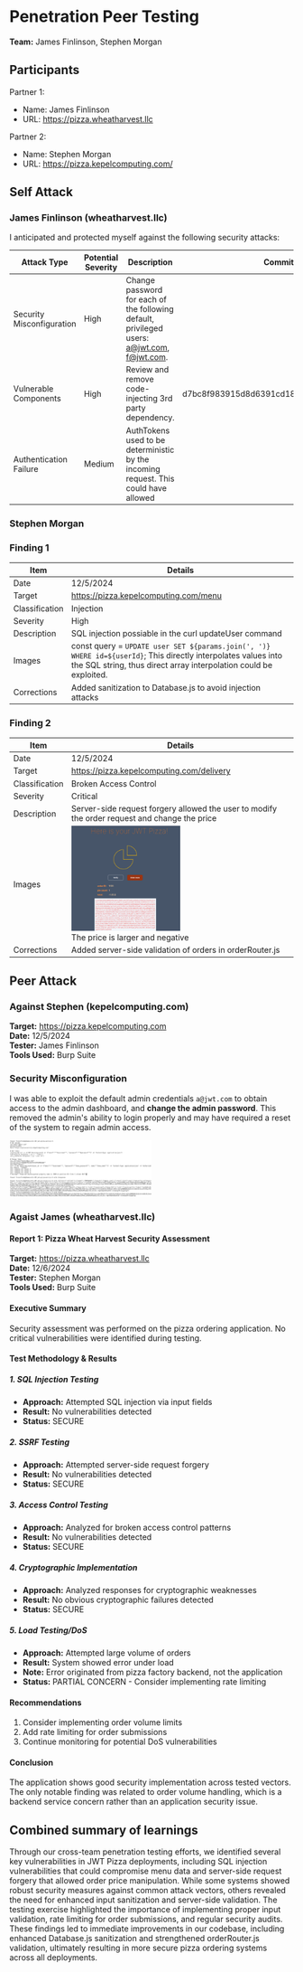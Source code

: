 # Penetration Peer Testing

**Team:** James Finlinson, Stephen Morgan

## Participants

Partner 1:
- Name: James Finlinson
- URL: https://pizza.wheatharvest.llc

Partner 2:
- Name: Stephen Morgan
- URL: https://pizza.kepelcomputing.com/

## Self Attack

### James Finlinson (wheatharvest.llc)

I anticipated and protected myself against the following security attacks:

| Attack Type | Potential<br>Severity | Description | Commits |
| ----------- | ------------------ | ------ | ---- |
| Security Misconfiguration | High | Change password for each of the following default, privileged users: a@jwt.com, f@jwt.com. |
| Vulnerable Components | High | Review and remove code-injecting 3rd party dependency. | d7bc8f983915d8d6391cd189ba7231ab923867ad |
| Authentication Failure | Medium | AuthTokens used to be deterministic by the incoming request. This could have allowed

### Stephen Morgan

### Finding 1


| Item | Details |
|------|---------|
| Date | 12/5/2024 |
| Target | https://pizza.kepelcomputing.com/menu |
| Classification | Injection |
| Severity | High |
| Description | SQL injection possiable in the curl updateUser command |
| Images | const query = `UPDATE user SET ${params.join(', ')} WHERE id=${userId}`; This directly interpolates values into the SQL string, thus direct array interpolation could be exploited.  |
| Corrections | Added sanitization to Database.js to avoid injection attacks |


### Finding 2

| Item | Details |
|------|---------|
| Date | 12/5/2024 |
| Target | https://pizza.kepelcomputing.com/delivery |
| Classification | Broken Access Control |
| Severity | Critical |
| Description | Server-side request forgery allowed the user to modify the order request and change the price |
| Images | <img src="./CS%20329%20Order%20Error.png" width="50%" alt="SQL Error"><br>The price is larger and negative |
| Corrections | Added server-side validation of orders in orderRouter.js |


## Peer Attack

### Against Stephen (kepelcomputing.com)

**Target:** https://pizza.kepelcomputing.com  
**Date:** 12/5/2024  
**Tester:** James Finlinson  
**Tools Used:** Burp Suite  

### Security Misconfiguration

I was able to exploit the default admin credentials `a@jwt.com` to obtain access to the admin dashboard, and **change the admin password**. This removed the admin's ability to login properly and may have required a reset of the system to regain admin access.

<img src="./admin-credentials-screenshot.png" width="50%" alt="Successful Admin Credential Login">

### Agaist James (wheatharvest.llc)

#### Report 1: Pizza Wheat Harvest Security Assessment

**Target:** https://pizza.wheatharvest.llc  
**Date:** 12/6/2024  
**Tester:** Stephen Morgan  
**Tools Used:** Burp Suite  

#### Executive Summary
Security assessment was performed on the pizza ordering application. No critical vulnerabilities were identified during testing.

#### Test Methodology & Results

##### 1. SQL Injection Testing
- **Approach:** Attempted SQL injection via input fields
- **Result:** No vulnerabilities detected
- **Status:** SECURE

##### 2. SSRF Testing
- **Approach:** Attempted server-side request forgery
- **Result:** No vulnerabilities detected
- **Status:** SECURE

##### 3. Access Control Testing
- **Approach:** Analyzed for broken access control patterns
- **Result:** No vulnerabilities detected
- **Status:** SECURE

##### 4. Cryptographic Implementation
- **Approach:** Analyzed responses for cryptographic weaknesses
- **Result:** No obvious cryptographic failures detected
- **Status:** SECURE

##### 5. Load Testing/DoS
- **Approach:** Attempted large volume of orders
- **Result:** System showed error under load
- **Note:** Error originated from pizza factory backend, not the application
- **Status:** PARTIAL CONCERN - Consider implementing rate limiting

#### Recommendations
1. Consider implementing order volume limits
2. Add rate limiting for order submissions
3. Continue monitoring for potential DoS vulnerabilities

#### Conclusion
The application shows good security implementation across tested vectors. The only notable finding was related to order volume handling, which is a backend service concern rather than an application security issue.


## Combined summary of learnings

Through our cross-team penetration testing efforts, we identified several key vulnerabilities in JWT Pizza deployments, including SQL injection vulnerabilities that could compromise menu data and server-side request forgery that allowed order price manipulation. While some systems showed robust security measures against common attack vectors, others revealed the need for enhanced input sanitization and server-side validation. The testing exercise highlighted the importance of implementing proper input validation, rate limiting for order submissions, and regular security audits. These findings led to immediate improvements in our codebase, including enhanced Database.js sanitization and strengthened orderRouter.js validation, ultimately resulting in more secure pizza ordering systems across all deployments.
